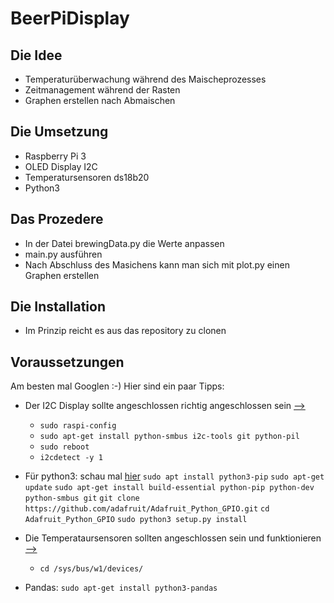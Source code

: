 # BeerPiDisplay
## Die Idee
* Temperaturüberwachung während des Maischeprozesses
* Zeitmanagement während der Rasten
* Graphen erstellen nach Abmaischen

## Die Umsetzung
* Raspberry Pi 3
* OLED Display I2C
* Temperatursensoren ds18b20 
* Python3

## Das Prozedere
* In der Datei brewingData.py die Werte anpassen
* main.py ausführen 
* Nach Abschluss des Masichens kann man sich mit plot.py einen Graphen erstellen

## Die Installation
* Im Prinzip reicht es aus das repository zu clonen

## Voraussetzungen
Am besten mal Googlen :-) Hier sind ein paar Tipps:
* Der I2C Display sollte angeschlossen richtig angeschlossen sein [-->](https://indibit.de/raspberry-pi-oled-display-128x64-mit-python-ansteuern-i2c/)
   * `sudo raspi-config`
   * `sudo apt-get install python-smbus i2c-tools git python-pil`
   * `sudo reboot`
   * `i2cdetect -y 1`
 
 * Für python3: schau mal [hier](https://github.com/adafruit/Adafruit_Python_GPIO)
`sudo apt install python3-pip`
`sudo apt-get update`
`sudo apt-get install build-essential python-pip python-dev python-smbus git`
`git clone https://github.com/adafruit/Adafruit_Python_GPIO.git`
`cd Adafruit_Python_GPIO`
`sudo python3 setup.py install`
 
* Die Temperataursensoren sollten angeschlossen sein und funktionieren [-->](https://tutorials-raspberrypi.de/raspberry-pi-temperatur-mittels-sensor-messen/)
   * `cd /sys/bus/w1/devices/`
* Pandas: `sudo apt-get install python3-pandas`
